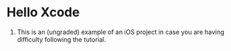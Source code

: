 Hello Xcode
===========

1. This is an (ungraded) example of an iOS project in case you are having difficulty following the tutorial. 
